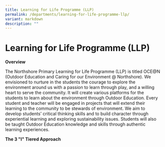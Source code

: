 ```yaml
---
title: Learning for Life Programme (LLP)
permalink: /departments/learning-for-life-programme-llp/
variant: markdown
description: ""
---
```

# **Learning for Life Programme (LLP)**

**Overview** 

The Northshore Primary Learning for Life Programme (LLP) is titled OCE@N (Outdoor Education and Caring for our Environment @ Northshore). We envisioned to nurture in the students the courage to explore the environment around us with a passion to learn through play, and a willing heart to serve the community.  It will create various platforms for the students to learn about the environment through Outdoor Education. Every student and teacher will be engaged in projects that will extend their learning to the community to be stewards of environment. We aim to develop students’ critical thinking skills and to build character through experiential learning and exploring sustainability issues. Students will also be taught Outdoor Education knowledge and skills through authentic learning experiences.  

**The 3 "I" Tiered Approach** 



